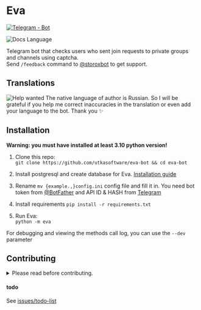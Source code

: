 # Eva 
[![Telegram - Bot](https://img.shields.io/badge/Telegram-Bot-blue?logo=telegram)](https://t.me/storoxbot)  

![Docs Language](https://img.shields.io/badge/Docs%20Language-RU-blue)

Telegram bot that checks users who sent join requests to private groups and channels using captcha.  
Send `/feedback` command to [@storoxbot](https://t.me/storoxbot) to get support.

##  Translations
![Help wanted](https://img.shields.io/badge/help-wanted-yellow)
 The native language of author is Russian. So I will be grateful if you help me correct inaccuracies in the translation or even add your language ​​to the bot. Thank you ✨

## Installation  
**Warning: you must have installed at least 3.10 python version!**

1. Clone this repo:  
```git clone https://github.com/utkasoftware/eva-bot && cd eva-bot```

2. Install postgresql and create database for Eva. [Installation guide](https://www.postgresqltutorial.com/postgresql-getting-started/install-postgresql-linux/)
3. Rename `mv {example.,}config.ini` config file and fill it in. You need bot token from [@BotFather](https://t.me/BotFather) and API ID & HASH from [Telegram](https://my.telegram.org/auth)
4. Install requirements `pip install -r requirements.txt`
5. Run Eva:  
```python -m eva```

For debugging and viewing the methods call log, you can use the `--dev` parameter

## Contributing
<details>
<summary>Please read before contributing.</summary>

#### PRs
It is advisable to use your modified clones instead of PRs. That will be better for everyone.


If you still want to send a pull request, then read the following:
#### Always test your changes.  
Do not submit something without at least running the module.  

#### Do not make large changes before discussing them first.
We want to know what exactly you are going to make to give you an advice and make sure you are not wasting your time on it.

#### Do not make formatting PRs.  
We know that our code might be not clean enough, but we don't want to merge, view or get notified about 1-line PR which fixes trailing whitelines. Please don't waste everyone's time with pointless changes.

#### We use ```this``` instead of ```self```
Do not ask why, it's a too long story.
</details>


#### todo
See [issues/todo-list](https://github.com/utkasoftware/eva-bot/issues/11)


